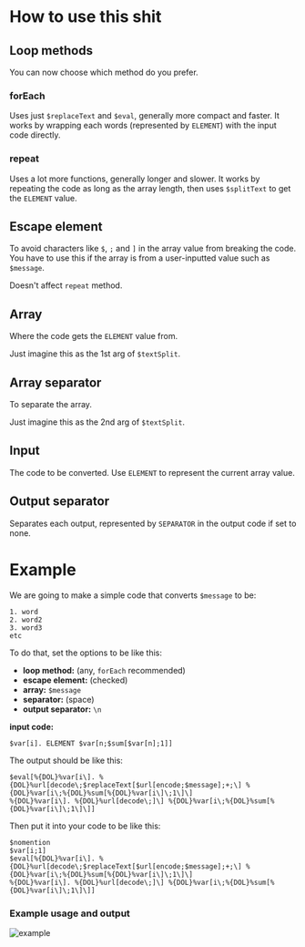 # How to use this shit
## Loop methods
You can now choose which method do you prefer.

### forEach
Uses just `$replaceText` and `$eval`, generally more compact and faster. It works by wrapping each words (represented by `ELEMENT`) with the input code directly. 

### repeat
Uses a lot more functions, generally longer and slower. It works by repeating the code as long as the array length, then uses `$splitText` to get the `ELEMENT` value. 

## Escape element
To avoid characters like `$`, `;` and `]` in the array value from breaking the code. You have to use this if the array is from a user-inputted value such as `$message`.

Doesn't affect `repeat` method.

## Array
Where the code gets the `ELEMENT` value from. 

Just imagine this as the 1st arg of `$textSplit`.

## Array separator
To separate the array. 

Just imagine this as the 2nd arg of `$textSplit`.

## Input
The code to be converted. Use `ELEMENT` to represent the current array value.

## Output separator
Separates each output, represented by `SEPARATOR` in the output code if set to none.

# Example
We are going to make a simple code that converts `$message` to be:
```
1. word
2. word2
3. word3
etc
```
To do that, set the options to be like this:
- **loop method:** (any, `forEach` recommended)
- **escape element:** (checked)
- **array:** `$message`
- **separator:** (space)
- **output separator:** `\n`

**input code:**
```
$var[i]. ELEMENT $var[n;$sum[$var[n];1]]
```

The output should be like this:
```
$eval[%{DOL}%var[i\]. %{DOL}%url[decode\;$replaceText[$url[encode;$message];+;\] %{DOL}%var[i\;%{DOL}%sum[%{DOL}%var[i\]\;1\]\]
%{DOL}%var[i\]. %{DOL}%url[decode\;]\] %{DOL}%var[i\;%{DOL}%sum[%{DOL}%var[i\]\;1\]\]]
```

Then put it into your code to be like this:
```
$nomention
$var[i;1]
$eval[%{DOL}%var[i\]. %{DOL}%url[decode\;$replaceText[$url[encode;$message];+;\] %{DOL}%var[i\;%{DOL}%sum[%{DOL}%var[i\]\;1\]\]
%{DOL}%var[i\]. %{DOL}%url[decode\;]\] %{DOL}%var[i\;%{DOL}%sum[%{DOL}%var[i\]\;1\]\]]
```

### Example usage and output
![example](https://user-images.githubusercontent.com/102880539/230498472-08af5f52-e50b-434a-8753-73991a817d05.jpg)

